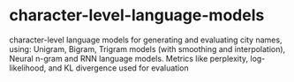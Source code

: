# character-level-language-models
character-level language models for generating and evaluating city names, using: Unigram, Bigram, Trigram models (with smoothing and interpolation), Neural n-gram and RNN language models. Metrics like perplexity, log-likelihood, and KL divergence used for evaluation
